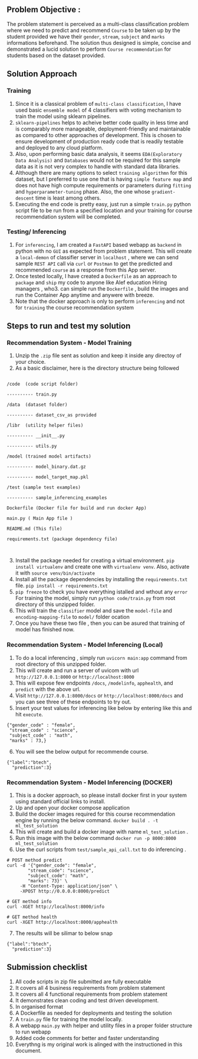 ## Problem Objective :

The problem statement is perceived as a multi-class classification problem where we need to predict and recommend `Course` to be taken up by the student provided we have their `gender`, `stream`, `subject` and `marks` informations beforehand. The solution thus designed is simple, concise and demonstrated a lucid solution to perform `Course recommendation` for students based on the dataset provided.

## Solution Approach

### Training

1. Since it is a classical problem of `multi-class classification`, I have used basic `ensemble model` of 4 classifiers with voting mechanism to train the model using sklearn pipelines.
2. `sklearn-pipelines` helps to acheive better code quality in less time and is comparably more manageable, deployment-friendly and maintainable as compared to other approaches of development. This is chosen to ensure development of production ready code that is readily testable and deployed to any cloud platform.
3. Also, upon performing basic data analysis, it seems `EDA(Exploratory Data Analysis)` and `Databases` would not be required for this sample data as it is not very complex to handle with standard data libraries.
4. Although there are many options to select `training algorithmn` for this dataset, but I preferred to use one that is having `simple feature map` and does not have high compute requirements or parameters during `fitting` and `hyperparameter-tuning` phase. Also, the one whose `gradient-descent` time is least among others.
5. Executing the end code is pretty easy, just run a simple `train.py` python script file to be run from a specified location and your training for course recommendation system will be completed.


### Testing/ Inferencing

1. For `inferencing`, I am created a `FastAPI` based webapp as `backend` in python with no `GUI` as expected from problem statement. This will create a `local-demon` of classifier server in `localhost` , where we can send sample `REST API` call via `curl` or `Postman` to get the predicted and recommended `course` as a response from this App server.
2. Once tested locally, I have created a `Dockerfile` as an approach to `package` and `ship` my code to anyone like Alef education Hiring managers , who3. can simple run the `Dockerfile` , build the images and run the Container App anytime and anywere with breeze.
3. Note that the docker approach is only to perform `inferencing` and not for `training` the course recommendation system


## Steps to run and test my solution

### Recommendation System - Model Training

1. Unzip the `.zip` file sent as solution and keep it inside any directoy of your choice.
2. As a basic disclaimer, here is the directory structure being followed

<code>
/code  (code script folder)<br /> 
---------- train.py <br />
/data  (dataset folder)<br />
---------- dataset_csv_as provided <br />
/libr  (utility helper files)<br />
---------- __init__.py <br />
---------- utils.py <br />
/model (trained model artifacts)<br />
---------- model_binary.dat.gz <br />
---------- model_target_map.pkl <br />
/test (sample test examples)<br />
---------- sample_inferencing_examples <br />
Dockerfile (Docker file for build and run docker App)<br />
main.py ( Main App file )<br /> 
README.md (This file)<br />
requirements.txt (package dependency file)<br />

</code>

3. Install the package needed for creating a virtual environment. 
`pip install virtualenv` and create one with `virtualenv venv`. Also, activate it with `source venv/bin/activate`
4. Install all the package dependencies by installing the `requirements.txt` file.
`pip install -r requirements.txt`
5. `pip freeze` to check you have everything istalled and wthout any `error`
For training the model, simply run `python code/train.py` from root directory of this unzipped folder.
6. This will train the `classifier` model and save the `model-file` and `encoding-mapping-file` to `model/` folder ocation
7. Once you have these two file , then you can be asured that training of model has finished now.


### Recommendation System - Model Inferencing (Local)
1. To do a local inferencing , simply run `uvicorn main:app` command from root directory of this unzipped folder.
2. This will create and run a server of uvicom with url `http://127.0.0.1:8000` or `http://localhost:8000` 
3. This will expose few endpoints `/docs`, `/modelinfo`, `apphealth`, and `predict` with the above url.
4. Visit `http://127.0.0.1:8000/docs` or `http://localhost:8000/docs` and you can see three of these endpoints to try out.
5. Insert your test values for inferencing like below by entering like this and hit `execute`.

```
{"gender_code" : "female",
 "stream_code" : "science",
 "subject_code" : "math",
 "marks" : 73,}
```
6. You will see the below output for recommende course.
```
{"label":"btech",
  "prediction":3}
```

### Recommendation System - Model Inferencing (DOCKER)

1. This is a docker approach, so please install docker first in your system using standard official links to install.
2. Up and open your docker compose application
3. Build the docker images required for this course recommendation engine by running the below command.
`docker build . -t ml_test_solution `
4. This will create and build a docker image with name `ml_test_solution` .
5. Run this image with the below command `docker run -p 8000:8000 ml_test_solution`
6. Use the curl scripts from `test/sample_api_call.txt` to do inferencing .

```
# POST method predict
curl -d '{"gender_code": "female", 
        "stream_code": "science", 
        "subject_code": "math", 
        "marks": 73}' \
     -H "Content-Type: application/json" \
     -XPOST http://0.0.0.0:8000/predict

# GET method info
curl -XGET http://localhost:8000/info

# GET method health
curl -XGET http://localhost:8000/apphealth

```
7. The results will be silimar to below snap

```
{"label":"btech",
  "prediction":3}
```


## Submission checklist

1. All code scripts in zip file submitted are fully executable
2. It covers all 4 business requirements from problem statement 
3. It covers all 4 functional requirements from problem statement 
4. It demonstrates clean coding and test driven development.
5. In organised format
6. A Dockerfile as needed for deployments and testing the solution
7. A `train.py` file for training the model locally.
8. A webapp `main.py` with helper and utility files in a proper folder structure to run webapp
9. Added code comments for better and faster understanding
10. Everythng is my original work is alinged with the instructioned in this document.
